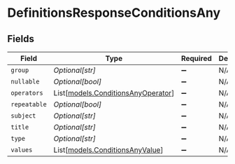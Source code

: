 # DefinitionsResponseConditionsAny


## Fields

| Field                                                                    | Type                                                                     | Required                                                                 | Description                                                              |
| ------------------------------------------------------------------------ | ------------------------------------------------------------------------ | ------------------------------------------------------------------------ | ------------------------------------------------------------------------ |
| `group`                                                                  | *Optional[str]*                                                          | :heavy_minus_sign:                                                       | N/A                                                                      |
| `nullable`                                                               | *Optional[bool]*                                                         | :heavy_minus_sign:                                                       | N/A                                                                      |
| `operators`                                                              | List[[models.ConditionsAnyOperator](../models/conditionsanyoperator.md)] | :heavy_minus_sign:                                                       | N/A                                                                      |
| `repeatable`                                                             | *Optional[bool]*                                                         | :heavy_minus_sign:                                                       | N/A                                                                      |
| `subject`                                                                | *Optional[str]*                                                          | :heavy_minus_sign:                                                       | N/A                                                                      |
| `title`                                                                  | *Optional[str]*                                                          | :heavy_minus_sign:                                                       | N/A                                                                      |
| `type`                                                                   | *Optional[str]*                                                          | :heavy_minus_sign:                                                       | N/A                                                                      |
| `values`                                                                 | List[[models.ConditionsAnyValue](../models/conditionsanyvalue.md)]       | :heavy_minus_sign:                                                       | N/A                                                                      |